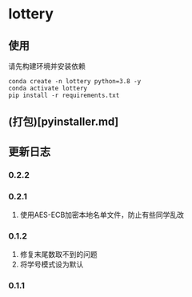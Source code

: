# lottery

## 使用
请先构建环境并安装依赖

```shell
conda create -n lottery python=3.8 -y
conda activate lottery
pip install -r requirements.txt
```

## (打包)[pyinstaller.md]

## 更新日志


### 0.2.2

### 0.2.1

1. 使用AES-ECB加密本地名单文件，防止有些同学乱改

### 0.1.2

1. 修复末尾数取不到的问题
2. 将学号模式设为默认

### 0.1.1

